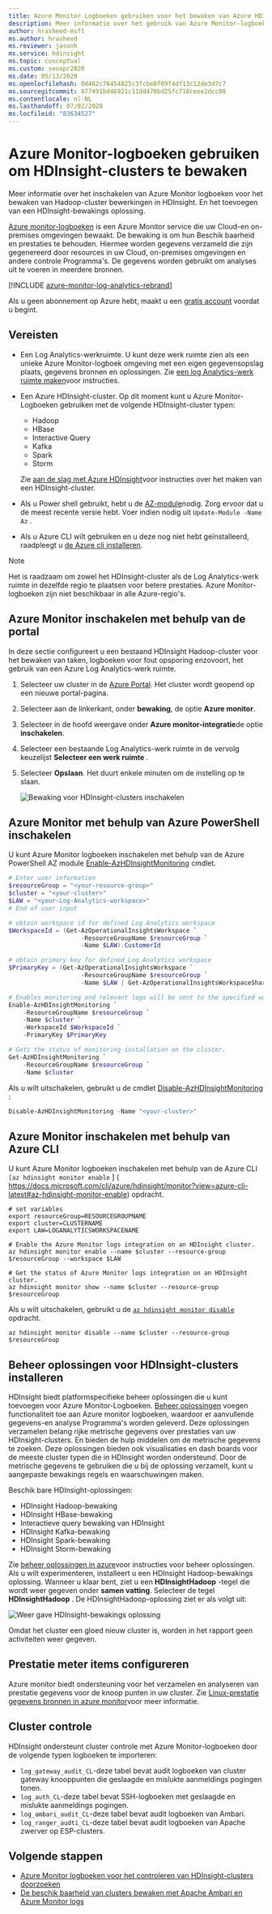 ```yaml
---
title: Azure Monitor Logboeken gebruiken voor het bewaken van Azure HDInsight-clusters
description: Meer informatie over het gebruik van Azure Monitor-logboeken voor het bewaken van taken die worden uitgevoerd in een HDInsight-cluster.
author: hrasheed-msft
ms.author: hrasheed
ms.reviewer: jasonh
ms.service: hdinsight
ms.topic: conceptual
ms.custom: seoapr2020
ms.date: 05/13/2020
ms.openlocfilehash: 0d462c76454825c3fcbe0f09f4df13c12de3d7c7
ms.sourcegitcommit: 877491bd46921c11dd478bd25fc718ceee2dcc08
ms.contentlocale: nl-NL
ms.lasthandoff: 07/02/2020
ms.locfileid: "83634527"
---
```

# <a name="use-azure-monitor-logs-to-monitor-hdinsight-clusters"></a>Azure Monitor-logboeken gebruiken om HDInsight-clusters te bewaken

Meer informatie over het inschakelen van Azure Monitor logboeken voor het bewaken van Hadoop-cluster bewerkingen in HDInsight. En het toevoegen van een HDInsight-bewakings oplossing.

[Azure monitor-logboeken](../log-analytics/log-analytics-overview.md) is een Azure Monitor service die uw Cloud-en on-premises omgevingen bewaakt. De bewaking is om hun Beschik baarheid en prestaties te behouden. Hiermee worden gegevens verzameld die zijn gegenereerd door resources in uw Cloud, on-premises omgevingen en andere controle Programma's. De gegevens worden gebruikt om analyses uit te voeren in meerdere bronnen.

[!INCLUDE [azure-monitor-log-analytics-rebrand](../../includes/azure-monitor-log-analytics-rebrand.md)]

Als u geen abonnement op Azure hebt, maakt u een [gratis account](https://azure.microsoft.com/free/) voordat u begint.

## <a name="prerequisites"></a>Vereisten

* Een Log Analytics-werkruimte. U kunt deze werk ruimte zien als een unieke Azure Monitor-logboek omgeving met een eigen gegevensopslag plaats, gegevens bronnen en oplossingen. Zie [een log Analytics-werk ruimte maken](../azure-monitor/learn/quick-collect-azurevm.md#create-a-workspace)voor instructies.

* Een Azure HDInsight-cluster. Op dit moment kunt u Azure Monitor-Logboeken gebruiken met de volgende HDInsight-cluster typen:

  * Hadoop
  * HBase
  * Interactive Query
  * Kafka
  * Spark
  * Storm

  Zie [aan de slag met Azure HDInsight](hadoop/apache-hadoop-linux-tutorial-get-started.md)voor instructies over het maken van een HDInsight-cluster.  

* Als u Power shell gebruikt, hebt u de [AZ-module](https://docs.microsoft.com/powershell/azure/overview)nodig. Zorg ervoor dat u de meest recente versie hebt. Voer indien nodig uit `Update-Module -Name Az` .

* Als u Azure CLI wilt gebruiken en u deze nog niet hebt geïnstalleerd, raadpleegt u [de Azure cli installeren](https://docs.microsoft.com/cli/azure/install-azure-cli).

> [!NOTE]  
> Het is raadzaam om zowel het HDInsight-cluster als de Log Analytics-werk ruimte in dezelfde regio te plaatsen voor betere prestaties. Azure Monitor-logboeken zijn niet beschikbaar in alle Azure-regio's.

## <a name="enable-azure-monitor-using-the-portal"></a>Azure Monitor inschakelen met behulp van de portal

In deze sectie configureert u een bestaand HDInsight Hadoop-cluster voor het bewaken van taken, logboeken voor fout opsporing enzovoort, het gebruik van een Azure Log Analytics-werk ruimte.

1. Selecteer uw cluster in de [Azure Portal](https://portal.azure.com/). Het cluster wordt geopend op een nieuwe portal-pagina.

1. Selecteer aan de linkerkant, onder **bewaking**, de optie **Azure monitor**.

1. Selecteer in de hoofd weergave onder **Azure monitor-integratie**de optie **inschakelen**.

1. Selecteer een bestaande Log Analytics-werk ruimte in de vervolg keuzelijst **Selecteer een werk ruimte** .

1. Selecteer **Opslaan**.  Het duurt enkele minuten om de instelling op te slaan.

    ![Bewaking voor HDInsight-clusters inschakelen](./media/hdinsight-hadoop-oms-log-analytics-tutorial/azure-portal-monitoring.png "Bewaking voor HDInsight-clusters inschakelen")

## <a name="enable-azure-monitor-using-azure-powershell"></a>Azure Monitor met behulp van Azure PowerShell inschakelen

U kunt Azure Monitor logboeken inschakelen met behulp van de Azure PowerShell AZ module [Enable-AzHDInsightMonitoring](https://docs.microsoft.com/powershell/module/az.hdinsight/enable-azhdinsightmonitoring) cmdlet.

```powershell
# Enter user information
$resourceGroup = "<your-resource-group>"
$cluster = "<your-cluster>"
$LAW = "<your-Log-Analytics-workspace>"
# End of user input

# obtain workspace id for defined Log Analytics workspace
$WorkspaceId = (Get-AzOperationalInsightsWorkspace `
                    -ResourceGroupName $resourceGroup `
                    -Name $LAW).CustomerId

# obtain primary key for defined Log Analytics workspace
$PrimaryKey = (Get-AzOperationalInsightsWorkspace `
                    -ResourceGroupName $resourceGroup `
                    -Name $LAW | Get-AzOperationalInsightsWorkspaceSharedKeys).PrimarySharedKey

# Enables monitoring and relevant logs will be sent to the specified workspace.
Enable-AzHDInsightMonitoring `
    -ResourceGroupName $resourceGroup `
    -Name $cluster `
    -WorkspaceId $WorkspaceId `
    -PrimaryKey $PrimaryKey

# Gets the status of monitoring installation on the cluster.
Get-AzHDInsightMonitoring `
    -ResourceGroupName $resourceGroup `
    -Name $cluster
```

Als u wilt uitschakelen, gebruikt u de cmdlet [Disable-AzHDInsightMonitoring](https://docs.microsoft.com/powershell/module/az.hdinsight/disable-azhdinsightmonitoring) :

```powershell
Disable-AzHDInsightMonitoring -Name "<your-cluster>"
```

## <a name="enable-azure-monitor-using-azure-cli"></a>Azure Monitor inschakelen met behulp van Azure CLI

U kunt Azure Monitor logboeken inschakelen met behulp van de Azure CLI `[az hdinsight monitor enable` ] ( https://docs.microsoft.com/cli/azure/hdinsight/monitor?view=azure-cli-latest#az-hdinsight-monitor-enable) opdracht.

```azurecli
# set variables
export resourceGroup=RESOURCEGROUPNAME
export cluster=CLUSTERNAME
export LAW=LOGANALYTICSWORKSPACENAME

# Enable the Azure Monitor logs integration on an HDInsight cluster.
az hdinsight monitor enable --name $cluster --resource-group $resourceGroup --workspace $LAW

# Get the status of Azure Monitor logs integration on an HDInsight cluster.
az hdinsight monitor show --name $cluster --resource-group $resourceGroup
```

Als u wilt uitschakelen, gebruikt u de [`az hdinsight monitor disable`](https://docs.microsoft.com/cli/azure/hdinsight/monitor?view=azure-cli-latest#az-hdinsight-monitor-disable) opdracht.

```azurecli
az hdinsight monitor disable --name $cluster --resource-group $resourceGroup
```

## <a name="install-hdinsight-cluster-management-solutions"></a>Beheer oplossingen voor HDInsight-clusters installeren

HDInsight biedt platformspecifieke beheer oplossingen die u kunt toevoegen voor Azure Monitor-Logboeken. [Beheer oplossingen](../log-analytics/log-analytics-add-solutions.md) voegen functionaliteit toe aan Azure monitor logboeken, waardoor er aanvullende gegevens-en analyse Programma's worden geleverd. Deze oplossingen verzamelen belang rijke metrische gegevens over prestaties van uw HDInsight-clusters. En bieden de hulp middelen om de metrische gegevens te zoeken. Deze oplossingen bieden ook visualisaties en dash boards voor de meeste cluster typen die in HDInsight worden ondersteund. Door de metrische gegevens te gebruiken die u bij de oplossing verzamelt, kunt u aangepaste bewakings regels en waarschuwingen maken.

Beschik bare HDInsight-oplossingen:

* HDInsight Hadoop-bewaking
* HDInsight HBase-bewaking
* Interactieve query bewaking van HDInsight
* HDInsight Kafka-bewaking
* HDInsight Spark-bewaking
* HDInsight Storm-bewaking

Zie [beheer oplossingen in azure](../azure-monitor/insights/solutions.md#install-a-monitoring-solution)voor instructies voor beheer oplossingen. Als u wilt experimenteren, installeert u een HDInsight Hadoop-bewakings oplossing. Wanneer u klaar bent, ziet u een **HDInsightHadoop** -tegel die wordt weer gegeven onder **samen vatting**. Selecteer de tegel **HDInsightHadoop** . De HDInsightHadoop-oplossing ziet er als volgt uit:

![Weer gave HDInsight-bewakings oplossing](media/hdinsight-hadoop-oms-log-analytics-tutorial/hdinsight-oms-hdinsight-hadoop-monitoring-solution.png)

Omdat het cluster een gloed nieuw cluster is, worden in het rapport geen activiteiten weer gegeven.

## <a name="configuring-performance-counters"></a>Prestatie meter items configureren

Azure monitor biedt ondersteuning voor het verzamelen en analyseren van prestatie gegevens voor de knoop punten in uw cluster. Zie [Linux-prestatie gegevens bronnen in azure monitor](https://docs.microsoft.com/azure/azure-monitor/platform/data-sources-performance-counters#linux-performance-counters)voor meer informatie.

## <a name="cluster-auditing"></a>Cluster controle

HDInsight ondersteunt cluster controle met Azure Monitor-logboeken door de volgende typen logboeken te importeren:

* `log_gateway_audit_CL`-deze tabel bevat audit logboeken van cluster gateway knooppunten die geslaagde en mislukte aanmeldings pogingen tonen.
* `log_auth_CL`-deze tabel bevat SSH-logboeken met geslaagde en mislukte aanmeldings pogingen.
* `log_ambari_audit_CL`-deze tabel bevat audit logboeken van Ambari.
* `log_ranger_audti_CL`-deze tabel bevat audit logboeken van Apache zwerver op ESP-clusters.

## <a name="next-steps"></a>Volgende stappen

* [Azure Monitor logboeken voor het controleren van HDInsight-clusters doorzoeken](hdinsight-hadoop-oms-log-analytics-use-queries.md)
* [De beschik baarheid van clusters bewaken met Apache Ambari en Azure Monitor logs](./hdinsight-cluster-availability.md)
